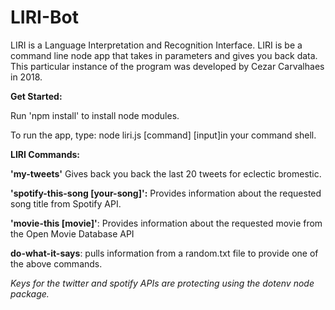# LIRI-Bot

LIRI is a Language Interpretation and Recognition Interface. LIRI is be a command line node app that takes in parameters and gives you back data. This particular instance of the program was developed by Cezar Carvalhaes in 2018.

**Get Started:**

Run 'npm install' to install node modules. 

To run the app, type: node liri.js [command] [input]in your command shell.

**LIRI Commands:**

**'my-tweets'** Gives back you back the last 20 tweets for eclectic bromestic.

**'spotify-this-song [your-song]':** Provides information about the requested song title from Spotify API.

**'movie-this [movie]'**: Provides information about the requested movie from the Open Movie Database API

**do-what-it-says**: pulls information from a random.txt file to provide one of the above commands.


*Keys for the twitter and spotify APIs are protecting using the dotenv node package.*
